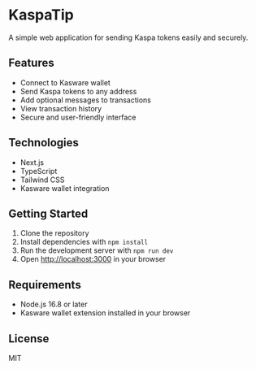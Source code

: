 # KaspaTip

A simple web application for sending Kaspa tokens easily and securely.

## Features

- Connect to Kasware wallet
- Send Kaspa tokens to any address
- Add optional messages to transactions
- View transaction history
- Secure and user-friendly interface

## Technologies

- Next.js
- TypeScript
- Tailwind CSS
- Kasware wallet integration

## Getting Started

1. Clone the repository
2. Install dependencies with `npm install`
3. Run the development server with `npm run dev`
4. Open [http://localhost:3000](http://localhost:3000) in your browser

## Requirements

- Node.js 16.8 or later
- Kasware wallet extension installed in your browser

## License

MIT

